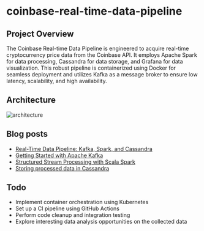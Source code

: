 # coinbase-real-time-data-pipeline

## Project Overview
The Coinbase Real-time Data Pipeline is engineered to acquire real-time cryptocurrency price data from the Coinbase API. It employs Apache Spark for data processing, Cassandra for data storage, and Grafana for data visualization. This robust pipeline is containerized using Docker for seamless deployment and utilizes Kafka as a message broker to ensure low latency, scalability, and high availability.

## Architecture
![architecture](https://i.imgur.com/Be7RcI2.jpeg)

## Blog posts
* [Real-Time Data Pipeline: Kafka, Spark, and Cassandra](https://kwangjong.github.io/blog/2023-09-22-Real-Time-Data-Pipeline:-Kafka,-Spark,-and-Cassandra)
* [Getting Started with Apache Kafka](https://kwangjong.github.io/blog/2023-09-24-Getting-Started-with-Apache-Kafka)
* [Structured Stream Processing with Scala Spark](https://kwangjong.github.io/blog/2023-09-25-Structured-Stream-Processing-with-Scala-Spark)
* [Storing processed data in Cassandra](https://kwangjong.github.io/blog/2023-09-26-Storing-processed-data-in-Cassandra)

## Todo
* Implement container orchestration using Kubernetes
* Set up a CI pipeline using GitHub Actions
* Perform code cleanup and integration testing
* Explore interesting data analysis opportunities on the collected data
